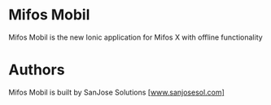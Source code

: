 Mifos Mobil
===========

Mifos Mobil is the new Ionic application for Mifos X with offline functionality

Authors
=======

Mifos Mobil is built by SanJose Solutions [www.sanjosesol.com]
